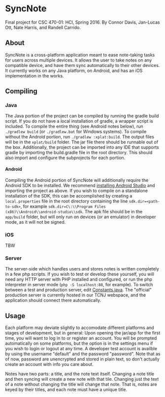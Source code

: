 # SyncNote
Final project for CSC 470-01: HCI, Spring 2016. By Connor Davis, Jan-Lucas Ott, Nate Harris, and Randell Carrido.

## About
SyncNote is a cross-platform application meant to ease note-taking tasks for users across multiple devices. It allows the user to take notes on any compatible device, and have them sync automatically to their other devices.
It currently works on any Java platform, on Android, and has an iOS implementation in the works.

## Compiling

### Java
The Java portion of the project can be compiled by running the gradle build script. If you do not have a local installation of gradle, a wrapper script is included. To compile the entire thing (see Android notes below), run ```./gradlew build``` (or ```./gradlew.bat``` for Windows systems). To compile without the Android portion, run ```./gradlew :xplat:build```. The output files will be in the ```xplat/build``` folder. The jar file there should be runnable out of the box.
Additionally, the project can be imported into any IDE that supports gradle by importing the build.gradle file in the root directory. This should also import and configure the subprojects for each portion.

#### Android
Compiling the Android portion of SyncNote will additionally require the Android SDK to be installed. We recommend [installing Android Studio](http://developer.android.com/sdk/installing/index.html) and importing the project as above.
If you wish to compile on a standalone installation of the SDK, this can be accomplished by creating a ```local.properties``` file in the root directory containing the line ```sdk.dir=<path-to-sdk>```, for example ```sdk.dir=C\:\\Program Files (x86)\\Android\\android-studio\\sdk```.
The apk file should be in the ```app/build``` folder, but will only run on devices (or an emulator) in developer mode, as it will not be signed.

### iOS
 TBW
 
### Server
The server-side which handles users and stores notes is written completely in a few php scripts. If you wish to test or develop these yourself, you will need any HTTP server with PHP installed and configured, or run the php interpreter in server mode (```php -S localhost:80```, for example). To switch between a test and production server, edit [Constants.java](../master/synccore/src/main/java/insync/syncnote/Constants.java).
The "official" production server is currently hosted in our TCNJ webspace, and the application should connect there automatically.
 
## Usage
Each platform may deviate slightly to accomodate different platforms and stages of development, but in general:
Upon opening the jar/app for the first time, you will want to log in to or register an account. You will be prompted automatically on some platforms, but the option is in the settings menu if you wish to login or logout at any time. A developer test account is availble by using the username "default" and the password "password".
Note that as of now, password are unencrypted and stored in plain text, so don't actually create an account with info you care about.

Notes have two parts: a title, and the note text itself. Changing a note title and then syncing will create a new note with that tile. Changing just the text of a note without changing the title will change that note. That is, notes are keyed by their titles, and each note must have a unique title.
